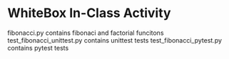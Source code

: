 # WhiteBox In-Class Activity

fibonacci.py contains fibonaci and factorial funcitons
test_fibonacci_unittest.py contains unittest tests
test_fibonacci_pytest.py contains pytest tests